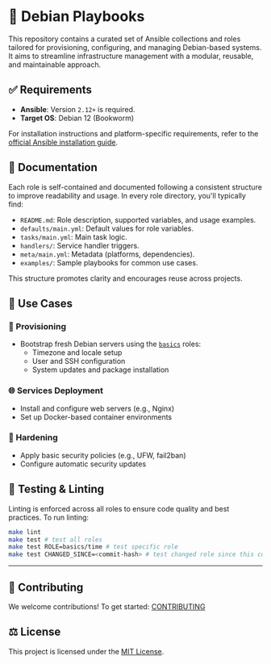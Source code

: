 # 🐧 Debian Playbooks

This repository contains a curated set of Ansible collections and roles tailored for provisioning, configuring, and managing Debian-based systems. It aims to streamline infrastructure management with a modular, reusable, and maintainable approach.

## ✅ Requirements

- **Ansible**: Version `2.12+` is required.
- **Target OS**: Debian 12 (Bookworm)

For installation instructions and platform-specific requirements, refer to the [official Ansible installation guide](https://docs.ansible.com/ansible/latest/installation_guide/intro_installation.html).

## 📘 Documentation

Each role is self-contained and documented following a consistent structure to improve readability and usage. In every role directory, you'll typically find:

- `README.md`: Role description, supported variables, and usage examples.
- `defaults/main.yml`: Default values for role variables.
- `tasks/main.yml`: Main task logic.
- `handlers/`: Service handler triggers.
- `meta/main.yml`: Metadata (platforms, dependencies).
- `examples/`: Sample playbooks for common use cases.

This structure promotes clarity and encourages reuse across projects.

## 🚀 Use Cases

### 🔧 Provisioning
- Bootstrap fresh Debian servers using the [`basics`](./collections/ansible_collections/h33n0k/basics/README.md) roles:
  - Timezone and locale setup
  - User and SSH configuration
  - System updates and package installation

### 🌐 Services Deployment
- Install and configure web servers (e.g., Nginx)
- Set up Docker-based container environments

### 🔐 Hardening
- Apply basic security policies (e.g., UFW, fail2ban)
- Configure automatic security updates

## 🧪 Testing & Linting

Linting is enforced across all roles to ensure code quality and best practices. To run linting:

```bash
make lint
make test # test all roles
make test ROLE=basics/time # test specific role
make test CHANGED_SINCE=<commit-hash> # test changed role since this commit
```

---

## 🔬 Contributing
We welcome contributions! To get started: [CONTRIBUTING](./CONTRIBUTING.md)

## ⚖️ License
This project is licensed under the [MIT License](./LICENSE).
